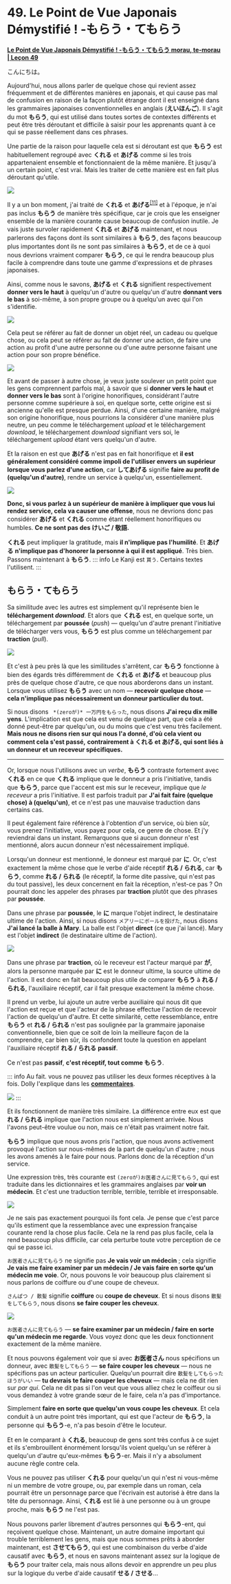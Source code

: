 # **49. Le Point de Vue Japonais Démystifié ! -もらう・てもらう**

[**Le Point de Vue Japonais Démystifié ! -もらう・てもらう morau, te-morau | Leçon 49**](https://www.youtube.com/watch?v=CESFJaFp8FI&list=PLg9uYxuZf8x_A-vcqqyOFZu06WlhnypWj&index=51&pp=iAQB)

こんにちは。

Aujourd'hui, nous allons parler de quelque chose qui revient assez fréquemment et de différentes manières en japonais, et qui cause pas mal de confusion en raison de la façon plutôt étrange dont il est enseigné dans les grammaires japonaises conventionnelles en anglais (**えいほんご**). Il s'agit du mot **もらう**, qui est utilisé dans toutes sortes de contextes différents et peut être très déroutant et difficile à saisir pour les apprenants quant à ce qui se passe réellement dans ces phrases.

Une partie de la raison pour laquelle cela est si déroutant est que **もらう** est habituellement regroupé avec **くれる** et **あげる** comme si les trois appartenaient ensemble et fonctionnaient de la même manière. Et jusqu'à un certain point, c'est vrai. Mais les traiter de cette manière est en fait plus déroutant qu'utile.

![](../media/image852.webp)

Il y a un bon moment, j'ai traité de **くれる** et **あげる**<sup>[[11]](./11-compound-sentences-くれる-あげる-and-more-uses-of-the-te-form.md)</sup> et à l'époque, je n'ai pas inclus **もらう** de manière très spécifique, car je crois que les enseigner ensemble de la manière courante cause beaucoup de confusion inutile. Je vais juste survoler rapidement **くれる** et **あげる** maintenant, et nous parlerons des façons dont ils sont similaires à **もらう**, des façons beaucoup plus importantes dont ils ne sont pas similaires à **もらう**, et de ce à quoi nous devrions vraiment comparer **もらう**, ce qui le rendra beaucoup plus facile à comprendre dans toute une gamme d'expressions et de phrases japonaises.

Ainsi, comme nous le savons, **あげる** et **くれる** signifient respectivement **donner vers le haut** à quelqu'un d'autre ou quelqu'un d'autre **donnant vers le bas** à soi-même, à son propre groupe ou à quelqu'un avec qui l'on s'identifie.

![](../media/image1090.webp)

Cela peut se référer au fait de donner un objet réel, un cadeau ou quelque chose, ou cela peut se référer au fait de donner une action, de faire une action au profit d'une autre personne ou d'une autre personne faisant une action pour son propre bénéfice.

![](../media/image744.webp)

Et avant de passer à autre chose, je veux juste soulever un petit point que les gens comprennent parfois mal, à savoir que si **donner vers le haut** et **donner vers le bas** sont à l'origine honorifiques, considérant l'autre personne comme supérieure à soi, en quelque sorte, cette origine est si ancienne qu'elle est presque perdue. Ainsi, d'une certaine manière, malgré son origine honorifique, nous pourrions la considérer d'une manière plus neutre, un peu comme le téléchargement *upload* et le téléchargement *download*, le téléchargement *download* signifiant vers soi, le téléchargement *upload* étant vers quelqu'un d'autre.

Et la raison en est que **あげる** n'est pas en fait honorifique et **il est généralement considéré comme impoli de l'utiliser envers un supérieur lorsque vous parlez d'une action**, car **してあげる** signifie **faire au profit de (quelqu'un d'autre)**, rendre un service à quelqu'un, essentiellement.

![](../media/image693.webp)

**Donc, si vous parlez à un supérieur de manière à impliquer que vous lui rendez service, cela va causer une offense**, nous ne devrions donc pas considérer **あげる** et **くれる** comme étant réellement honorifiques ou humbles. **Ce ne sont pas des けいご / 敬語.**

**くれる** peut impliquer la gratitude, mais **il n'implique pas l'humilité**. Et **あげる** **n'implique pas d'honorer la personne à qui il est appliqué**. Très bien. Passons maintenant à **もらう**.
::: info
Le Kanji est `貰う`. Certains textes l'utilisent.
:::

## もらう・てもらう

Sa similitude avec les autres est simplement qu'il représente bien le **téléchargement *download***. Et alors que **くれる** est, en quelque sorte, un téléchargement par **poussée** (*push*) — quelqu'un d'autre prenant l'initiative de télécharger vers vous, **もらう** est plus comme un téléchargement par **traction** (*pull*).

![](../media/image1103.webp)

Et c'est à peu près là que les similitudes s'arrêtent, car **もらう** fonctionne à bien des égards très différemment de **くれる** et **あげる** et beaucoup plus près de quelque chose d'autre, ce que nous aborderons dans un instant. Lorsque vous utilisez **もらう** avec un nom — **recevoir quelque chose** — **cela n'implique pas nécessairement un donneur particulier du tout.**

Si nous disons ` *(zeroが)* 一万円をもらった`, nous disons **J'ai reçu dix mille yens**. L'implication est que cela est venu de quelque part, que cela a été donné peut-être par quelqu'un, ou du moins que c'est venu très facilement. **Mais nous ne disons rien sur qui nous l'a donné, d'où cela vient ou comment cela s'est passé,** **contrairement à くれる et あげる, qui sont liés à un donneur et un receveur spécifiques.**

---

Or, lorsque nous l'utilisons avec un *verbe*, **もらう** contraste fortement avec **くれる** en ce que **くれる** implique que le donneur a pris l'initiative, tandis que **もらう**, parce que l'accent est mis sur le receveur, implique que *le receveur* a pris l'initiative. Il est parfois traduit par **J'ai fait faire (quelque chose) à (quelqu'un)**, et ce n'est pas une mauvaise traduction dans certains cas.

Il peut également faire référence à l'obtention d'un service, où bien sûr, vous prenez l'initiative, vous payez pour cela, ce genre de chose. Et j'y reviendrai dans un instant. Remarquons que si aucun donneur n'est mentionné, alors aucun donneur n'est nécessairement impliqué.

Lorsqu'un donneur est mentionné, le donneur est marqué par **に**. Or, c'est exactement la même chose que le verbe d'aide réceptif **れる / られる**, car **もらう**, comme **れる / られる** (le réceptif, la forme dite passive, qui n'est pas du tout passive), les deux concernent en fait la réception, n'est-ce pas ? On pourrait donc les appeler des phrases par **traction** plutôt que des phrases par **poussée**.

Dans une phrase par **poussée**, le **に** marque l'objet indirect, le destinataire ultime de l'action. Ainsi, si nous disons `メアリーにボールを投げた`, nous disons **J'ai lancé la balle à Mary**. La balle est l'objet **direct** (ce que j'ai lancé). Mary est l'objet **indirect** (le destinataire ultime de l'action).

![](../media/image875.webp)

Dans une phrase par **traction**, où le receveur est l'acteur marqué par **が**, alors la personne marquée par **に** est le donneur ultime, la source ultime de l'action. Il est donc en fait beaucoup plus utile de comparer **もらう** à **れる / られる**, l'auxiliaire réceptif, car il fait presque exactement la même chose.

Il prend un verbe, lui ajoute un autre verbe auxiliaire qui nous dit que l'action est reçue et que l'acteur de la phrase effectue l'action de recevoir l'action de quelqu'un d'autre. Et cette similarité, cette ressemblance, entre **もらう** et **れる / られる** n'est pas soulignée par la grammaire japonaise conventionnelle, bien que ce soit de loin la meilleure façon de la comprendre, car bien sûr, ils confondent toute la question en appelant l'auxiliaire réceptif **れる / られる** **passif**.

Ce n'est pas **passif**, **c'est réceptif, tout comme もらう**.

::: info
Au fait. vous ne pouvez pas utiliser les deux formes réceptives à la fois. Dolly l'explique dans les [**commentaires**](https://www.youtube.com/watch?v=CESFJaFp8FI&lc=UgwTi3XYA1fzqe30n-14AaABAg.8x4VnfQdsss8x57oxMYR66&ab_channel=OrganicJapanesewithCureDolly).

![](../media/image890.webp)
:::


Et ils fonctionnent de manière très similaire. La différence entre eux est que **れる / られる** implique que l'action nous est simplement arrivée. Nous l'avons peut-être voulue ou non, mais ce n'était pas vraiment notre fait.

**もらう** implique que nous avons pris l'action, que nous avons activement provoqué l'action sur nous-mêmes de la part de quelqu'un d'autre ; nous les avons amenés à le faire pour nous. Parlons donc de la réception d'un service.

Une expression très, très courante est `(zeroが)お医者さんに見てもらう`, qui est traduite dans les dictionnaires et les grammaires anglaises par **voir un médecin**. Et c'est une traduction terrible, terrible, terrible et irresponsable.

![](../media/image1012.webp)

Je ne sais pas exactement pourquoi ils font cela. Je pense que c'est parce qu'ils estiment que la ressemblance avec une expression française courante rend la chose plus facile. Cela ne la rend pas plus facile, cela la rend beaucoup plus difficile, car cela perturbe toute votre perception de ce qui se passe ici.

`お医者さんに見てもらう` ne signifie pas **Je vais voir un médecin** ; cela signifie **Je vais me faire examiner par un médecin / Je vais faire en sorte qu'un médecin me voie**. Or, nous pouvons le voir beaucoup plus clairement si nous parlons de coiffure ou d'une coupe de cheveux.

`さんぱつ / 散髪` signifie **coiffure** ou **coupe de cheveux**. Et si nous disons `散髪をしてもらう`, nous disons **se faire couper les cheveux**.

![](../media/image417.webp)

`お医者さんに見てもらう` — **se faire examiner par un médecin / faire en sorte qu'un médecin me regarde**. Vous voyez donc que les deux fonctionnent exactement de la même manière.

Et nous pouvons également voir que si avec **お医者さん** nous spécifions un donneur, avec `散髪をしてもらう` — **se faire couper les cheveux** — nous ne spécifions pas un acteur particulier. Quelqu'un pourrait dire `散髪をしてもらったほうがいい` — **tu devrais te faire couper les cheveux** — mais cela ne dit rien sur *par qui*. Cela ne dit pas si l'on veut que vous alliez chez le coiffeur ou si vous demandez à votre grande sœur de le faire, cela n'a pas d'importance.

Simplement **faire en sorte que quelqu'un vous coupe les cheveux**. Et cela conduit à un autre point très important, qui est que l'acteur de **もらう**, la personne qui **もらう**-e, n'a pas besoin d'être le locuteur.

Et en le comparant à **くれる**, beaucoup de gens sont très confus à ce sujet et ils s'embrouillent énormément lorsqu'ils voient quelqu'un se référer à quelqu'un d'autre qu'eux-mêmes **もらう**-er. Mais il n'y a absolument aucune règle contre cela.

Vous ne pouvez pas utiliser **くれる** pour quelqu'un qui n'est ni vous-même ni un membre de votre groupe, ou, par exemple dans un roman, cela pourrait être un personnage parce que l'écrivain est autorisé à être dans la tête du personnage. Ainsi, **くれる** est lié à une personne ou à un groupe proche, mais **もらう** ne l'est pas.

Nous pouvons parler librement d'autres personnes qui **もらう**-ent, qui reçoivent quelque chose. Maintenant, un autre domaine important qui trouble terriblement les gens, mais que nous sommes prêts à aborder maintenant, est **させてもらう**, qui est une combinaison du verbe d'aide causatif avec **もらう**, et nous en savons maintenant assez sur la logique de **もらう** pour traiter cela, mais nous allons devoir en apprendre un peu plus sur la logique du verbe d'aide causatif **せる / させる**...
